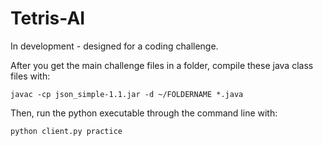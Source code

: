 # Tetris-AI

In development - designed for a coding challenge.

After you get the main challenge files in a folder, compile these java class files with:

```
javac -cp json_simple-1.1.jar -d ~/FOLDERNAME *.java
````
Then, run the python executable through the command line with:

````
python client.py practice
````
